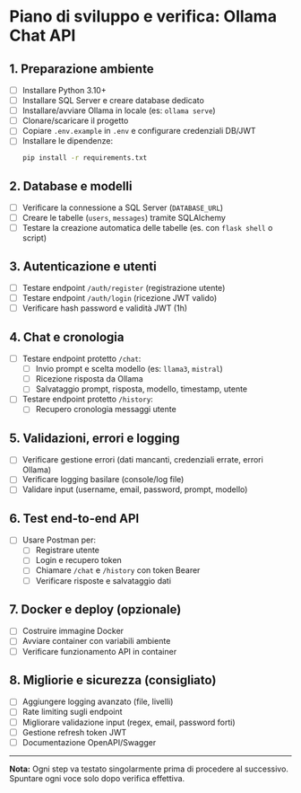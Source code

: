# Piano di sviluppo e verifica: Ollama Chat API

## 1. Preparazione ambiente
- [ ] Installare Python 3.10+
- [ ] Installare SQL Server e creare database dedicato
- [ ] Installare/avviare Ollama in locale (es: `ollama serve`)
- [ ] Clonare/scaricare il progetto
- [ ] Copiare `.env.example` in `.env` e configurare credenziali DB/JWT
- [ ] Installare le dipendenze:
  ```sh
  pip install -r requirements.txt
  ```

## 2. Database e modelli
- [ ] Verificare la connessione a SQL Server (`DATABASE_URL`)
- [ ] Creare le tabelle (`users`, `messages`) tramite SQLAlchemy
- [ ] Testare la creazione automatica delle tabelle (es. con `flask shell` o script)

## 3. Autenticazione e utenti
- [ ] Testare endpoint `/auth/register` (registrazione utente)
- [ ] Testare endpoint `/auth/login` (ricezione JWT valido)
- [ ] Verificare hash password e validità JWT (1h)

## 4. Chat e cronologia
- [ ] Testare endpoint protetto `/chat`:
    - [ ] Invio prompt e scelta modello (es: `llama3`, `mistral`)
    - [ ] Ricezione risposta da Ollama
    - [ ] Salvataggio prompt, risposta, modello, timestamp, utente
- [ ] Testare endpoint protetto `/history`:
    - [ ] Recupero cronologia messaggi utente

## 5. Validazioni, errori e logging
- [ ] Verificare gestione errori (dati mancanti, credenziali errate, errori Ollama)
- [ ] Verificare logging basilare (console/log file)
- [ ] Validare input (username, email, password, prompt, modello)

## 6. Test end-to-end API
- [ ] Usare Postman per:
    - [ ] Registrare utente
    - [ ] Login e recupero token
    - [ ] Chiamare `/chat` e `/history` con token Bearer
    - [ ] Verificare risposte e salvataggio dati

## 7. Docker e deploy (opzionale)
- [ ] Costruire immagine Docker
- [ ] Avviare container con variabili ambiente
- [ ] Verificare funzionamento API in container

## 8. Migliorie e sicurezza (consigliato)
- [ ] Aggiungere logging avanzato (file, livelli)
- [ ] Rate limiting sugli endpoint
- [ ] Migliorare validazione input (regex, email, password forti)
- [ ] Gestione refresh token JWT
- [ ] Documentazione OpenAPI/Swagger

---

**Nota:** Ogni step va testato singolarmente prima di procedere al successivo. Spuntare ogni voce solo dopo verifica effettiva.

